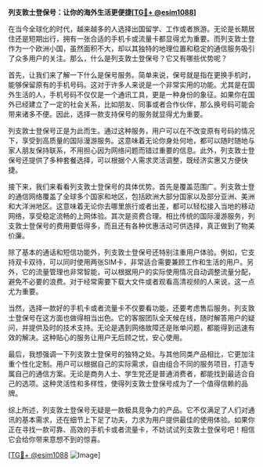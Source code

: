 **列支敦士登保号：让你的海外生活更便捷[[TG💪+ @esim1088](https://t.me/s/esim1088)]**

在当今全球化的时代，越来越多的人选择出国留学、工作或者旅游。无论是长期居住还是短期出行，拥有一张合适的手机卡或流量卡都显得尤为重要。而列支敦士登作为一个欧洲小国，虽然面积不大，却以其独特的地理位置和稳定的通信服务吸引了众多用户的关注。那么，什么是列支敦士登保号？它又有哪些优势呢？

首先，让我们来了解一下什么是保号服务。简单来说，保号就是指在更换手机时，能够保留原有的手机号码。这对于许多人来说是一个非常实用的功能。尤其是在国外生活的人，手机号码不仅仅是一个通讯工具，更是一种身份的象征。如果你在国外已经建立了一定的社会关系，比如朋友、同事或者合作伙伴，那么换号码可能会带来诸多不便。因此，选择一款支持保号的服务就显得尤为重要。

列支敦士登保号正是为此而生。通过这种服务，用户可以在不改变原有号码的情况下，享受到高质量的国际漫游服务。这意味着无论你身处何地，都可以随时随地与家人朋友保持联系，不用担心因为网络问题而错过重要的信息。此外，列支敦士登保号还提供了多种套餐选择，可以根据个人需求灵活调整，既经济实惠又方便快捷。

接下来，我们来看看列支敦士登保号的具体优势。首先是覆盖范围广。列支敦士登的通信网络覆盖了全球多个国家和地区，包括欧洲大部分国家以及部分亚洲、美洲和大洋洲地区。这意味着无论你去哪里旅行或者出差，都可以轻松接入当地的移动网络，享受稳定流畅的上网体验。其次是资费合理。相比传统的国际漫游服务，列支敦士登保号的费用要低得多，而且还有各种优惠活动可供选择，真正做到了物美价廉。

除了基本的通话和短信功能外，列支敦士登保号还特别注重用户体验。例如，它支持双卡双待，可以同时使用两张SIM卡，非常适合需要兼顾工作和生活的用户。另外，它的流量管理也非常智能，可以根据用户的实际使用情况自动调整流量分配，避免不必要的浪费。对于经常需要下载大文件或者观看高清视频的人来说，这一点尤为重要。

当然，选择一款好的手机卡或者流量卡不仅要看功能，还要考虑售后服务。列支敦士登保号在这方面也做得相当出色。它的客服团队全天候在线，随时解答用户的疑问，并提供及时的技术支持。无论是遇到网络故障还是账单问题，都能得到迅速有效的解决。这种贴心的服务让用户无后顾之忧，安心使用。

最后，我想强调一下列支敦士登保号的独特之处。与其他同类产品相比，它更加注重个性化定制。用户可以根据自己的实际需求，自由组合不同的服务项目，打造专属自己的通信方案。无论是商务人士、学生党还是普通消费者，都能找到最适合自己的选项。这种灵活性和多样性，使得列支敦士登保号成为了一个值得信赖的品牌。

综上所述，列支敦士登保号无疑是一款极具竞争力的产品。它不仅满足了人们对通讯的基本需求，还在细节上下足了功夫，力求为用户提供最佳的使用体验。如果你正在寻找一款可靠、高效的手机卡或者流量卡，不妨试试列支敦士登保号吧！相信它会给你带来意想不到的惊喜。

[[TG💪+ @esim1088](https://t.me/s/esim1088) ![Image](https://i.postimg.cc/4NQfJmqS/Snipaste-2025-05-13-00-14-12.png)]